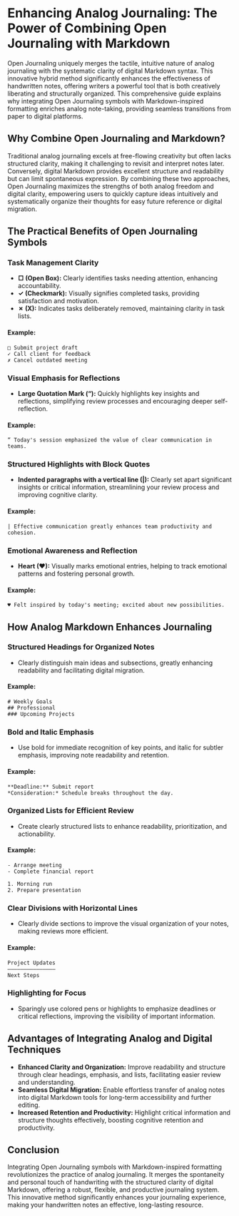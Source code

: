 # Enhancing Analog Journaling: The Power of Combining Open Journaling with Markdown

Open Journaling uniquely merges the tactile, intuitive nature of analog journaling with the systematic clarity of digital Markdown syntax. This innovative hybrid method significantly enhances the effectiveness of handwritten notes, offering writers a powerful tool that is both creatively liberating and structurally organized. This comprehensive guide explains why integrating Open Journaling symbols with Markdown-inspired formatting enriches analog note-taking, providing seamless transitions from paper to digital platforms.

## Why Combine Open Journaling and Markdown?

Traditional analog journaling excels at free-flowing creativity but often lacks structured clarity, making it challenging to revisit and interpret notes later. Conversely, digital Markdown provides excellent structure and readability but can limit spontaneous expression. By combining these two approaches, Open Journaling maximizes the strengths of both analog freedom and digital clarity, empowering users to quickly capture ideas intuitively and systematically organize their thoughts for easy future reference or digital migration.

## The Practical Benefits of Open Journaling Symbols

### Task Management Clarity
- **□ (Open Box):** Clearly identifies tasks needing attention, enhancing accountability.
- **✓ (Checkmark):** Visually signifies completed tasks, providing satisfaction and motivation.
- **✗ (X):** Indicates tasks deliberately removed, maintaining clarity in task lists.

#### Example:
```
□ Submit project draft
✓ Call client for feedback
✗ Cancel outdated meeting
```

### Visual Emphasis for Reflections
- **Large Quotation Mark (“):** Quickly highlights key insights and reflections, simplifying review processes and encouraging deeper self-reflection.

#### Example:
```
“ Today's session emphasized the value of clear communication in teams.
```

### Structured Highlights with Block Quotes
- **Indented paragraphs with a vertical line (|):** Clearly set apart significant insights or critical information, streamlining your review process and improving cognitive clarity.

#### Example:
```
| Effective communication greatly enhances team productivity and cohesion.
```

### Emotional Awareness and Reflection
- **Heart (♥):** Visually marks emotional entries, helping to track emotional patterns and fostering personal growth.

#### Example:
```
♥ Felt inspired by today's meeting; excited about new possibilities.
```

## How Analog Markdown Enhances Journaling

### Structured Headings for Organized Notes
- Clearly distinguish main ideas and subsections, greatly enhancing readability and facilitating digital migration.

#### Example:
```
# Weekly Goals
## Professional
### Upcoming Projects
```

### Bold and Italic Emphasis
- Use bold for immediate recognition of key points, and italic for subtler emphasis, improving note readability and retention.

#### Example:
```
**Deadline:** Submit report
*Consideration:* Schedule breaks throughout the day.
```

### Organized Lists for Efficient Review
- Create clearly structured lists to enhance readability, prioritization, and actionability.

#### Example:
```
- Arrange meeting
- Complete financial report

1. Morning run
2. Prepare presentation
```

### Clear Divisions with Horizontal Lines
- Clearly divide sections to improve the visual organization of your notes, making reviews more efficient.

#### Example:
```
Project Updates
–––––––––––––––
Next Steps
```

### Highlighting for Focus
- Sparingly use colored pens or highlights to emphasize deadlines or critical reflections, improving the visibility of important information.

## Advantages of Integrating Analog and Digital Techniques

- **Enhanced Clarity and Organization:** Improve readability and structure through clear headings, emphasis, and lists, facilitating easier review and understanding.
- **Seamless Digital Migration:** Enable effortless transfer of analog notes into digital Markdown tools for long-term accessibility and further editing.
- **Increased Retention and Productivity:** Highlight critical information and structure thoughts effectively, boosting cognitive retention and productivity.

## Conclusion

Integrating Open Journaling symbols with Markdown-inspired formatting revolutionizes the practice of analog journaling. It merges the spontaneity and personal touch of handwriting with the structured clarity of digital Markdown, offering a robust, flexible, and productive journaling system. This innovative method significantly enhances your journaling experience, making your handwritten notes an effective, long-lasting resource.